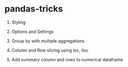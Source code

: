 # pandas-tricks

01. Styling

02. Options and Settings

03. Group by with multiple aggregations

04. Column and Row slicing using loc, iloc

05. Add summary column and rows to numerical dataframe
